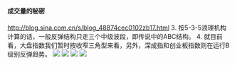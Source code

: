 #### 成交量的秘密
http://blog.sina.com.cn/s/blog_48874cec0102zb17.html
3. 按5-3-5浪理机构计算的话，一般反弹结构只走三个中级波段，即传说中的ABC结构。
4. 就目前看，大盘指数我们暂时按收窄三角型来看，另外，深成指和创业板指数则在运行B级别反弹趋势。
![](http://s7.sinaimg.cn/orignal/001klGbyzy7AkPBXlhYc6)
![](http://s7.sinaimg.cn/mw690/001klGbyzy7AkPBXlhYc6&690)
![](http://s1.sinaimg.cn/orignal/001klGbyzy7AcRKWyPu70)
![](http://s1.sinaimg.cn/mw690/001klGbyzy7AcRKWyPu70&690)
